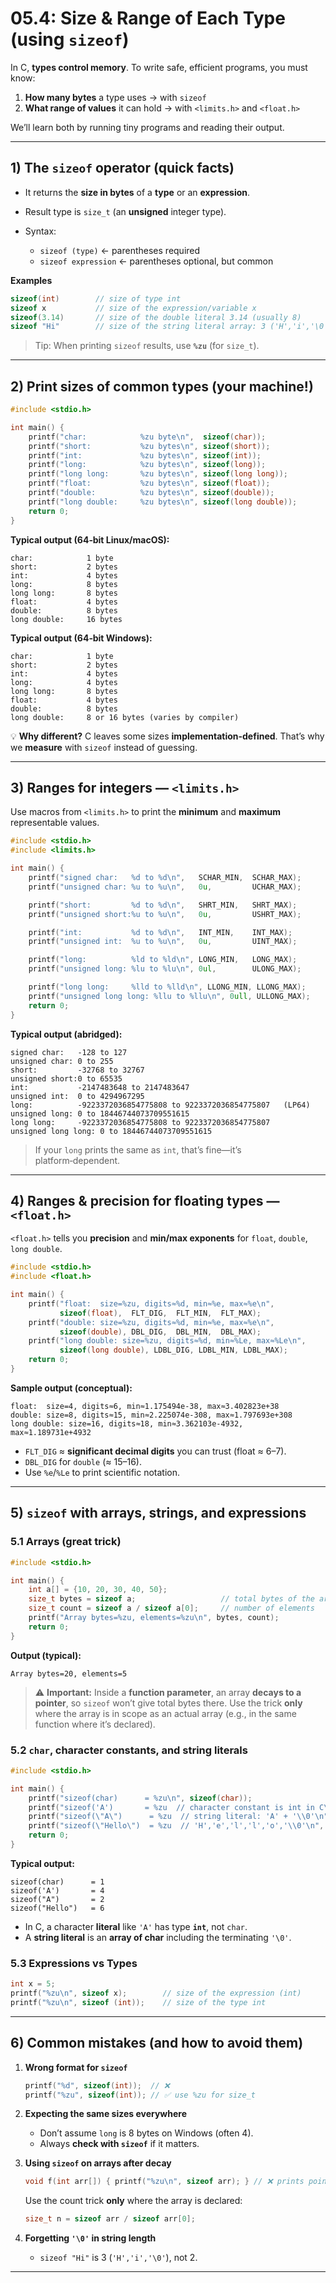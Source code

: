 # 05.4: Size & Range of Each Type (using `sizeof`)

In C, **types control memory**. To write safe, efficient programs, you must know:

1. **How many bytes** a type uses → with `sizeof`
2. **What range of values** it can hold → with `<limits.h>` and `<float.h>`

We’ll learn both by running tiny programs and reading their output.

---

## 1) The `sizeof` operator (quick facts)

* It returns the **size in bytes** of a **type** or an **expression**.
* Result type is `size_t` (an **unsigned** integer type).
* Syntax:

  * `sizeof (type)`  ← parentheses required
  * `sizeof expression`  ← parentheses optional, but common

**Examples**

```c
sizeof(int)        // size of type int
sizeof x           // size of the expression/variable x
sizeof(3.14)       // size of the double literal 3.14 (usually 8)
sizeof "Hi"        // size of the string literal array: 3 ('H','i','\0')
```

> Tip: When printing `sizeof` results, use **`%zu`** (for `size_t`).

---

## 2) Print sizes of common types (your machine!)

```c
#include <stdio.h>

int main() {
    printf("char:            %zu byte\n",  sizeof(char));
    printf("short:           %zu bytes\n", sizeof(short));
    printf("int:             %zu bytes\n", sizeof(int));
    printf("long:            %zu bytes\n", sizeof(long));
    printf("long long:       %zu bytes\n", sizeof(long long));
    printf("float:           %zu bytes\n", sizeof(float));
    printf("double:          %zu bytes\n", sizeof(double));
    printf("long double:     %zu bytes\n", sizeof(long double));
    return 0;
}
```

**Typical output (64‑bit Linux/macOS):**

```
char:            1 byte
short:           2 bytes
int:             4 bytes
long:            8 bytes
long long:       8 bytes
float:           4 bytes
double:          8 bytes
long double:     16 bytes
```

**Typical output (64‑bit Windows):**

```
char:            1 byte
short:           2 bytes
int:             4 bytes
long:            4 bytes
long long:       8 bytes
float:           4 bytes
double:          8 bytes
long double:     8 or 16 bytes (varies by compiler)
```

💡 **Why different?** C leaves some sizes **implementation-defined**. That’s why we **measure** with `sizeof` instead of guessing.

---

## 3) Ranges for integers — `<limits.h>`

Use macros from `<limits.h>` to print the **minimum** and **maximum** representable values.

```c
#include <stdio.h>
#include <limits.h>

int main() {
    printf("signed char:   %d to %d\n",   SCHAR_MIN,  SCHAR_MAX);
    printf("unsigned char: %u to %u\n",   0u,         UCHAR_MAX);

    printf("short:         %d to %d\n",   SHRT_MIN,   SHRT_MAX);
    printf("unsigned short:%u to %u\n",   0u,         USHRT_MAX);

    printf("int:           %d to %d\n",   INT_MIN,    INT_MAX);
    printf("unsigned int:  %u to %u\n",   0u,         UINT_MAX);

    printf("long:          %ld to %ld\n", LONG_MIN,   LONG_MAX);
    printf("unsigned long: %lu to %lu\n", 0ul,        ULONG_MAX);

    printf("long long:     %lld to %lld\n", LLONG_MIN, LLONG_MAX);
    printf("unsigned long long: %llu to %llu\n", 0ull, ULLONG_MAX);
    return 0;
}
```

**Typical output (abridged):**

```
signed char:   -128 to 127
unsigned char: 0 to 255
short:         -32768 to 32767
unsigned short:0 to 65535
int:           -2147483648 to 2147483647
unsigned int:  0 to 4294967295
long:          -9223372036854775808 to 9223372036854775807   (LP64)
unsigned long: 0 to 18446744073709551615
long long:     -9223372036854775808 to 9223372036854775807
unsigned long long: 0 to 18446744073709551615
```

> If your `long` prints the same as `int`, that’s fine—it’s platform‑dependent.

---

## 4) Ranges & precision for floating types — `<float.h>`

`<float.h>` tells you **precision** and **min/max exponents** for `float`, `double`, `long double`.

```c
#include <stdio.h>
#include <float.h>

int main() {
    printf("float:  size=%zu, digits≈%d, min≈%e, max≈%e\n",
           sizeof(float),  FLT_DIG,  FLT_MIN,  FLT_MAX);
    printf("double: size=%zu, digits≈%d, min≈%e, max≈%e\n",
           sizeof(double), DBL_DIG,  DBL_MIN,  DBL_MAX);
    printf("long double: size=%zu, digits≈%d, min≈%Le, max≈%Le\n",
           sizeof(long double), LDBL_DIG, LDBL_MIN, LDBL_MAX);
    return 0;
}
```

**Sample output (conceptual):**

```
float:  size=4, digits≈6, min≈1.175494e-38, max≈3.402823e+38
double: size=8, digits≈15, min≈2.225074e-308, max≈1.797693e+308
long double: size=16, digits≈18, min≈3.362103e-4932, max≈1.189731e+4932
```

* `FLT_DIG` ≈ **significant decimal digits** you can trust (float ≈ 6–7).
* `DBL_DIG` for `double` (≈ 15–16).
* Use `%e`/`%Le` to print scientific notation.

---

## 5) `sizeof` with arrays, strings, and expressions

### 5.1 Arrays (great trick)

```c
#include <stdio.h>

int main() {
    int a[] = {10, 20, 30, 40, 50};
    size_t bytes = sizeof a;                   // total bytes of the array
    size_t count = sizeof a / sizeof a[0];     // number of elements
    printf("Array bytes=%zu, elements=%zu\n", bytes, count);
    return 0;
}
```

**Output (typical):**

```
Array bytes=20, elements=5
```

> ⚠️ **Important:** Inside a **function parameter**, an array **decays to a pointer**, so `sizeof` won’t give total bytes there. Use the trick **only** where the array is in scope as an actual array (e.g., in the same function where it’s declared).

### 5.2 `char`, character constants, and string literals

```c
#include <stdio.h>

int main() {
    printf("sizeof(char)      = %zu\n", sizeof(char));
    printf("sizeof('A')       = %zu  // character constant is int in C\n", sizeof('A'));
    printf("sizeof(\"A\")      = %zu  // string literal: 'A' + '\\0'\n", sizeof("A"));
    printf("sizeof(\"Hello\")  = %zu  // 'H','e','l','l','o','\\0'\n", sizeof("Hello"));
    return 0;
}
```

**Typical output:**

```
sizeof(char)      = 1
sizeof('A')       = 4
sizeof("A")       = 2
sizeof("Hello")   = 6
```

* In C, a character **literal** like `'A'` has type **`int`**, not `char`.
* A **string literal** is an **array of char** including the terminating `'\0'`.

### 5.3 Expressions vs Types

```c
int x = 5;
printf("%zu\n", sizeof x);        // size of the expression (int)
printf("%zu\n", sizeof (int));    // size of the type int
```

---

## 6) Common mistakes (and how to avoid them)

1. **Wrong format for `sizeof`**

   ```c
   printf("%d", sizeof(int));  // ❌
   printf("%zu", sizeof(int)); // ✅ use %zu for size_t
   ```

2. **Expecting the same sizes everywhere**

   * Don’t assume `long` is 8 bytes on Windows (often 4).
   * Always **check with `sizeof`** if it matters.

3. **Using `sizeof` on arrays after decay**

   ```c
   void f(int arr[]) { printf("%zu\n", sizeof arr); } // ❌ prints pointer size
   ```

   Use the count trick **only** where the array is declared:

   ```c
   size_t n = sizeof arr / sizeof arr[0];
   ```

4. **Forgetting `'\0'` in string length**

   * `sizeof "Hi"` is 3 (`'H','i','\0'`), not 2.

---
